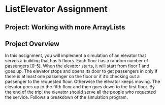 # ListElevator Assignment
## Project: Working with more ArrayLists

## Project Overview
In this assignment, you will implement a simulation of an elevator that serves a building that has 5 floors. Each floor has a random number of passengers [0-5]. When the elevator starts, it will start from floor 1 and goes up. The elevator stops and opens its door to get passengers in only if there is at least one passenger on the floor or if it’s checking out a passenger to the requested floor. Otherwise the elevator keeps moving. The elevator goes up to the fifth floor and then goes down to the first floor. By the end of the trip, the elevator should serve all the people who requested the service. Follows a breakdown of the simulation program.